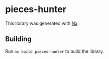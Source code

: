 # pieces-hunter

This library was generated with [Nx](https://nx.dev).

## Building

Run `nx build pieces-hunter` to build the library.
